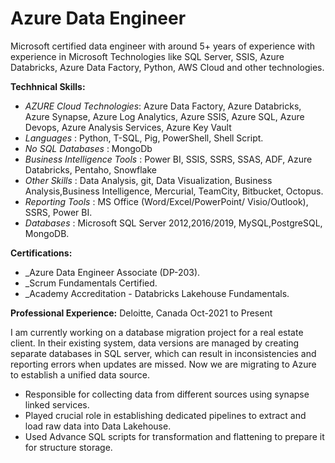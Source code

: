 # **Azure Data Engineer**
Microsoft certified data engineer with around 5+ years of experience with experience in Microsoft Technologies like SQL Server, SSIS, Azure Databricks, Azure Data Factory, Python, AWS Cloud and other technologies.
  
**Techhnical Skills:** 
 +  _AZURE Cloud Technologies_: Azure Data Factory, Azure Databricks, Azure Synapse, Azure Log Analytics, Azure SSIS, Azure SQL, Azure Devops, Azure Analysis Services, Azure Key Vault
 + _Languages_ : Python, T-SQL, Pig, PowerShell, Shell Script.
 +  _No SQL Databases_ : MongoDb
 +  _Business Intelligence Tools_ : Power BI, SSIS, SSRS, SSAS, ADF, Azure Databricks, Pentaho, Snowflake 
 +  _Other Skills_ : Data Analysis, git, Data Visualization, Business Analysis,Business Intelligence, Mercurial, TeamCity, Bitbucket, Octopus.
 +  _Reporting Tools_ : MS Office (Word/Excel/PowerPoint/ Visio/Outlook), SSRS, Power BI.
 +  _Databases_ : Microsoft SQL Server 2012,2016/2019, MySQL,PostgreSQL, MongoDB.
   
 **Certifications:**
 + _Azure Data Engineer Associate (DP-203).
 + _Scrum Fundamentals Certified.
 + _Academy Accreditation - Databricks Lakehouse Fundamentals.

**Professional Experience:**
Deloitte, Canada
Oct-2021 to Present

I am currently working on a database migration project for a real estate client. In their existing system, data versions are managed by creating separate databases in SQL server, which can result in inconsistencies and reporting errors when updates are missed. Now we are migrating to Azure to establish a unified data source.

* Responsible for collecting data from different sources using synapse linked services.
* Played crucial role in establishing dedicated pipelines to extract and load raw data into Data Lakehouse.
* Used Advance SQL scripts for transformation and flattening to prepare it for structure storage.


  
